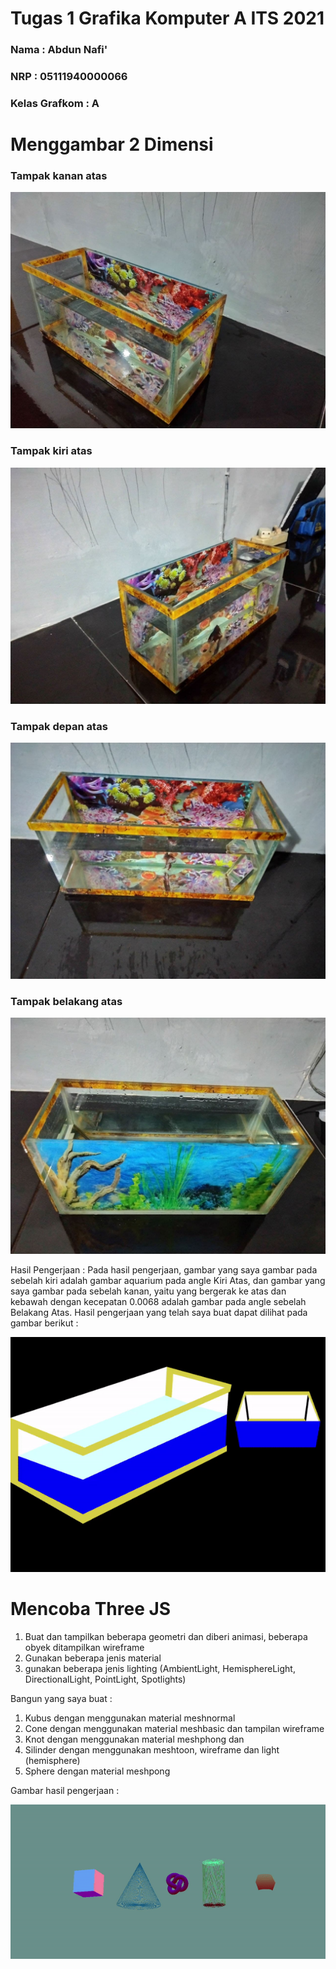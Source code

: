 # Tugas 1 Grafika Komputer A ITS 2021


### Nama : Abdun Nafi'
### NRP  : 05111940000066
### Kelas Grafkom : A

# Menggambar 2 Dimensi  

### Tampak kanan atas
![image](https://github.com/cg2021a/tugas-1-Abdunnafi25/blob/main/file%20dokumentasi/photo_2021-09-21_20-11-18.jpg)
### Tampak kiri atas
![image](https://github.com/cg2021a/tugas-1-Abdunnafi25/blob/main/file%20dokumentasi/photo_2021-09-21_20-11-45.jpg)
### Tampak depan atas
![image](https://github.com/cg2021a/tugas-1-Abdunnafi25/blob/main/file%20dokumentasi/photo_2021-09-21_20-11-52.jpg)
### Tampak belakang atas
![image](https://github.com/cg2021a/tugas-1-Abdunnafi25/blob/main/file%20dokumentasi/photo_2021-09-21_20-11-48.jpg)

Hasil Pengerjaan :
Pada hasil pengerjaan, gambar yang saya gambar pada sebelah kiri adalah gambar aquarium pada angle Kiri Atas, dan gambar yang saya gambar pada sebelah kanan, yaitu yang bergerak ke atas dan kebawah dengan kecepatan 0.0068 adalah gambar pada angle sebelah Belakang Atas. Hasil pengerjaan yang telah saya buat dapat dilihat pada gambar berikut : 

![image](https://github.com/cg2021a/tugas-1-Abdunnafi25/blob/main/file%20dokumentasi/ezgif.com-gif-maker.gif)

# Mencoba Three JS

1. Buat dan tampilkan beberapa geometri dan diberi animasi, beberapa obyek ditampilkan wireframe 
2. Gunakan beberapa jenis material
3. gunakan beberapa jenis lighting (AmbientLight, HemisphereLight, DirectionalLight, PointLight, Spotlights)

Bangun yang saya buat :

1. Kubus dengan menggunakan material meshnormal
2. Cone dengan menggunakan material meshbasic dan tampilan wireframe
3. Knot dengan menggunakan material meshphong dan 
4. Silinder dengan menggunakan meshtoon, wireframe dan light (hemisphere)
5. Sphere dengan material meshpong

Gambar hasil pengerjaan :

![image](https://github.com/cg2021a/tugas-1-Abdunnafi25/blob/main/file%20dokumentasi/tugas%201%203D.gif)

